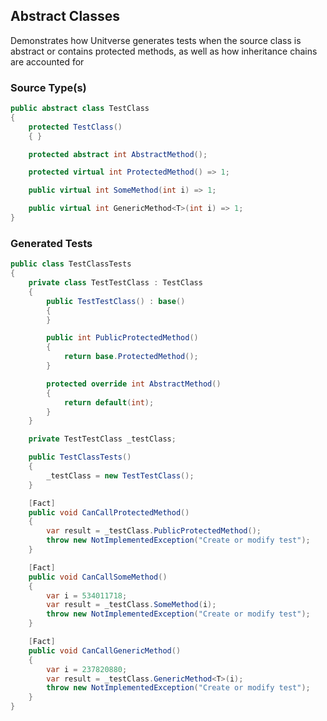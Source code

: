 ﻿## Abstract Classes
Demonstrates how Unitverse generates tests when the source class is abstract or contains protected methods, as well as how inheritance chains are accounted for

### Source Type(s)
``` csharp
public abstract class TestClass
{
    protected TestClass()
    { }

    protected abstract int AbstractMethod();

    protected virtual int ProtectedMethod() => 1;

    public virtual int SomeMethod(int i) => 1;

    public virtual int GenericMethod<T>(int i) => 1;
}

```

### Generated Tests
``` csharp
public class TestClassTests
{
    private class TestTestClass : TestClass
    {
        public TestTestClass() : base()
        {
        }

        public int PublicProtectedMethod()
        {
            return base.ProtectedMethod();
        }

        protected override int AbstractMethod()
        {
            return default(int);
        }
    }

    private TestTestClass _testClass;

    public TestClassTests()
    {
        _testClass = new TestTestClass();
    }

    [Fact]
    public void CanCallProtectedMethod()
    {
        var result = _testClass.PublicProtectedMethod();
        throw new NotImplementedException("Create or modify test");
    }

    [Fact]
    public void CanCallSomeMethod()
    {
        var i = 534011718;
        var result = _testClass.SomeMethod(i);
        throw new NotImplementedException("Create or modify test");
    }

    [Fact]
    public void CanCallGenericMethod()
    {
        var i = 237820880;
        var result = _testClass.GenericMethod<T>(i);
        throw new NotImplementedException("Create or modify test");
    }
}

```
